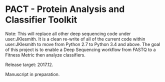 # PACT - Protein Analysis and Classifier Toolkit

Note: This will replace all other deep sequencing code under user:JKlesmith. It is a clean re-write of all of the current code within user:JKlesmith to move from Python 2.7 to Python 3.4 and above. The goal of this project is to enable a Deep Sequencing workflow from FASTQ to a Fitness Metric then analyze classifiers.

Release target: 2017.12.

Manuscript in preparation.

